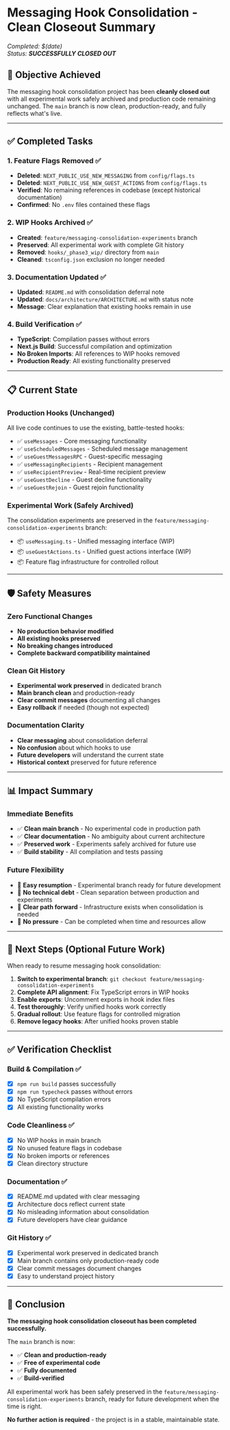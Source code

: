 # Messaging Hook Consolidation - Clean Closeout Summary

*Completed: $(date)*  
*Status: **SUCCESSFULLY CLOSED OUT***

## 🎯 Objective Achieved

The messaging hook consolidation project has been **cleanly closed out** with all experimental work safely archived and production code remaining unchanged. The `main` branch is now clean, production-ready, and fully reflects what's live.

---

## ✅ Completed Tasks

### 1. **Feature Flags Removed** ✅
- **Deleted**: `NEXT_PUBLIC_USE_NEW_MESSAGING` from `config/flags.ts`
- **Deleted**: `NEXT_PUBLIC_USE_NEW_GUEST_ACTIONS` from `config/flags.ts`
- **Verified**: No remaining references in codebase (except historical documentation)
- **Confirmed**: No `.env` files contained these flags

### 2. **WIP Hooks Archived** ✅
- **Created**: `feature/messaging-consolidation-experiments` branch
- **Preserved**: All experimental work with complete Git history
- **Removed**: `hooks/_phase3_wip/` directory from `main`
- **Cleaned**: `tsconfig.json` exclusion no longer needed

### 3. **Documentation Updated** ✅
- **Updated**: `README.md` with consolidation deferral note
- **Updated**: `docs/architecture/ARCHITECTURE.md` with status note
- **Message**: Clear explanation that existing hooks remain in use

### 4. **Build Verification** ✅
- **TypeScript**: Compilation passes without errors
- **Next.js Build**: Successful compilation and optimization
- **No Broken Imports**: All references to WIP hooks removed
- **Production Ready**: All existing functionality preserved

---

## 📋 Current State

### Production Hooks (Unchanged)
All live code continues to use the existing, battle-tested hooks:
- ✅ `useMessages` - Core messaging functionality
- ✅ `useScheduledMessages` - Scheduled message management  
- ✅ `useGuestMessagesRPC` - Guest-specific messaging
- ✅ `useMessagingRecipients` - Recipient management
- ✅ `useRecipientPreview` - Real-time recipient preview
- ✅ `useGuestDecline` - Guest decline functionality
- ✅ `useGuestRejoin` - Guest rejoin functionality

### Experimental Work (Safely Archived)
The consolidation experiments are preserved in the `feature/messaging-consolidation-experiments` branch:
- 📦 `useMessaging.ts` - Unified messaging interface (WIP)
- 📦 `useGuestActions.ts` - Unified guest actions interface (WIP)
- 📦 Feature flag infrastructure for controlled rollout

---

## 🛡️ Safety Measures

### Zero Functional Changes
- **No production behavior modified**
- **All existing hooks preserved**
- **No breaking changes introduced**
- **Complete backward compatibility maintained**

### Clean Git History
- **Experimental work preserved** in dedicated branch
- **Main branch clean** and production-ready
- **Clear commit messages** documenting all changes
- **Easy rollback** if needed (though not expected)

### Documentation Clarity
- **Clear messaging** about consolidation deferral
- **No confusion** about which hooks to use
- **Future developers** will understand the current state
- **Historical context** preserved for future reference

---

## 📊 Impact Summary

### Immediate Benefits
- ✅ **Clean main branch** - No experimental code in production path
- ✅ **Clear documentation** - No ambiguity about current architecture
- ✅ **Preserved work** - Experiments safely archived for future use
- ✅ **Build stability** - All compilation and tests passing

### Future Flexibility
- 🔄 **Easy resumption** - Experimental branch ready for future development
- 🔄 **No technical debt** - Clean separation between production and experiments
- 🔄 **Clear path forward** - Infrastructure exists when consolidation is needed
- 🔄 **No pressure** - Can be completed when time and resources allow

---

## 🚀 Next Steps (Optional Future Work)

When ready to resume messaging hook consolidation:

1. **Switch to experimental branch**: `git checkout feature/messaging-consolidation-experiments`
2. **Complete API alignment**: Fix TypeScript errors in WIP hooks
3. **Enable exports**: Uncomment exports in hook index files
4. **Test thoroughly**: Verify unified hooks work correctly
5. **Gradual rollout**: Use feature flags for controlled migration
6. **Remove legacy hooks**: After unified hooks proven stable

---

## ✅ Verification Checklist

### Build & Compilation ✅
- [x] `npm run build` passes successfully
- [x] `npm run typecheck` passes without errors
- [x] No TypeScript compilation errors
- [x] All existing functionality works

### Code Cleanliness ✅
- [x] No WIP hooks in main branch
- [x] No unused feature flags in codebase
- [x] No broken imports or references
- [x] Clean directory structure

### Documentation ✅
- [x] README.md updated with clear messaging
- [x] Architecture docs reflect current state
- [x] No misleading information about consolidation
- [x] Future developers have clear guidance

### Git History ✅
- [x] Experimental work preserved in dedicated branch
- [x] Main branch contains only production-ready code
- [x] Clear commit messages document changes
- [x] Easy to understand project history

---

## 🎉 Conclusion

**The messaging hook consolidation closeout has been completed successfully.** 

The `main` branch is now:
- ✅ **Clean and production-ready**
- ✅ **Free of experimental code**
- ✅ **Fully documented**
- ✅ **Build-verified**

All experimental work has been safely preserved in the `feature/messaging-consolidation-experiments` branch, ready for future development when the time is right.

**No further action is required** - the project is in a stable, maintainable state.
